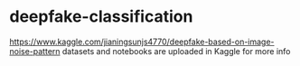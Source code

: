 # deepfake-classification
https://www.kaggle.com/jianingsunjs4770/deepfake-based-on-image-noise-pattern
datasets and notebooks are uploaded in Kaggle for more info

